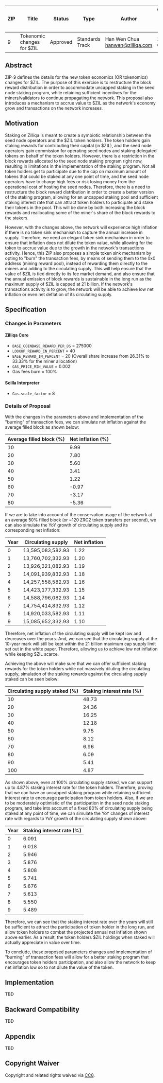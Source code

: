 | ZIP | Title                       | Status | Type            | Author                            | Created (yyyy-mm-dd) | Updated (yyyy-mm-dd) |
| --- | --------------------------- | ------ | --------------- | --------------------------------- | -------------------- | -------------------- |
| 9   | Tokenomic changes for \$ZIL | Approved  | Standards Track | Han Wen Chua <hanwen@zilliqa.com> | 2020-06-27           | 2020-08-02           |

## Abstract

ZIP-9 defines the details for the new token economics (OR tokenomics) changes for $ZIL. The purpose of this exercise is to restructure the block reward distribution in order to accommodate uncapped staking in the seed node staking program, while retaining sufficient incentives for the miners/validators to continue propagating the network. This proposal also introduces a mechanism to accrue value to $ZIL as the network's economy grow and transactions on the network increases.

## Motivation

Staking on Zilliqa is meant to create a symbiotic relationship between the seed node operators and the $ZIL token holders. The token holders gain staking rewards for contributing their capital (in $ZIL), and the seed node operators gain commission for operating seed nodes and staking delegated tokens on behalf of the token holders. However, there is a restriction in the block rewards allocated to the seed node staking program right now, resulting in limitations in the implementation of the staking program. Not all token holders get to participate due to the cap on maximum amount of tokens that could be staked at any one point of time, and the seed node operators have to charge high fees or risk losing money from the operational cost of hosting the seed nodes. Therefore, there is a need to restructure the block reward distribution in order to create a better version of the staking program, allowing for an uncapped staking pool and sufficient staking interest rate that can attract token holders to participate and stake their tokens in the pool. This will be done by both increasing the block rewards and reallocating some of the miner's share of the block rewards to the stakers.

However, with the changes above, the network will experience high inflation if there is no token sink mechanism to capture the annual increase in supply. Therefore, we need an elegant token sink mechanism in order to ensure that inflation does not dilute the token value, while allowing for the token to accrue value due to the growth in the network's transactions activity. Hence, this ZIP also proposes a simple token sink mechanism by opting to "burn" the transaction fees, by means of sending them to the 0x0 address (mining reward pool), instead of rewarding them directly to the miners and adding to the circulating supply. This will help ensure that the value of $ZIL is tied directly to its fee market demand, and also ensure that the annual emission of block rewards is sustainable in the long run as the maximum supply of $ZIL is capped at 21 billion. If the network's transactions activity is to grow, the network will be able to achieve low net inflation or even net deflation of its circulating supply.

## Specification

### Changes in Parameters

#### Zilliqa Core

- `BASE_COINBASE_REWARD_PER_DS` = 275000
- `LOOKUP_REWARD_IN_PERCENT` = 40
- `BASE_REWARD_IN_PERCENT` = 20 (Overall share increase from 26.31% to 33.33% for the miner allocation)
- `GAS_PRICE_MIN_VALUE` = 0.002
- Gas fees burn = 100%

#### Scilla Interpreter

- `Gas.scale_factor` = 8

### Details of Proposal

With the changes in the parameters above and implementation of the "burning" of transaction fees, we can simulate net inflation against the average filled block as shown below:

| Average filled block (%) | Net inflation (%) |
| ------------------------ | ----------------- |
| 10                       | 9.99              |
| 20                       | 7.80              |
| 30                       | 5.60              |
| 40                       | 3.41              |
| 50                       | 1.22              |
| 60                       | -0.97             |
| 70                       | -3.17             |
| 80                       | -5.36             |

If we are to take into account of the conservation usage of the network at an average 50% filled block (or ~120 ZRC2 token transfers per second), we can also simulate the YoY growth of circulating supply and its corresponding net inflation:

| Year | Circulating supply | Net inflation |
| ---- | ------------------ | ------------- |
| 0    | 13,595,083,582.93  | 1.22          |
| 1    | 13,760,702,332.93  | 1.20          |
| 2    | 13,926,321,082.93  | 1.19          |
| 3    | 14,091,939,832.93  | 1.18          |
| 4    | 14,257,558,582.93  | 1.16          |
| 5    | 14,423,177,332.93  | 1.15          |
| 6    | 14,588,796,082.93  | 1.14          |
| 7    | 14,754,414,832.93  | 1.12          |
| 8    | 14,920,033,582.93  | 1.11          |
| 9    | 15,085,652,332.93  | 1.10          |

Therefore, net inflation of the circulating supply will be kept low and decreases over the years. And, we can see that the circulating supply at the 10-year mark will still be kept within the 21 billion maximum cap supply limit set out in the white paper. Therefore, allowing us to achieve low net inflation while keeping \$ZIL scarce.

Achieving the above will make sure that we can offer sufficient staking rewards for the token holders while not massively diluting the circulating supply, simulation of the staking rewards against the circulating supply staked can be seen below:

| Circulating supply staked (%) | Staking interest rate (%) |
| ----------------------------- | ------------------------- |
| 10                            | 48.73                     |
| 20                            | 24.36                     |
| 30                            | 16.25                     |
| 40                            | 12.18                     |
| 50                            | 9.75                      |
| 60                            | 8.12                      |
| 70                            | 6.96                      |
| 80                            | 6.09                      |
| 90                            | 5.41                      |
| 100                           | 4.87                      |

As shown above, even at 100% circulating supply staked, we can support up to 4.87% staking interest rate for the token holders. Therefore, proving that we can have an uncapped staking program while retaining sufficient interest rate to encourage participation from token holders. Also, if we are to be moderately optimistic of the participation in the seed node staking program, and take into account of a fixed 80% of circulating supply being staked at any point of time, we can simulate the YoY changes of interest rate with regards to YoY growth of the circulating supply shown above:

| Year | Staking interest rate (%) |
| ---- | ------------------------- |
| 0    | 6.091                     |
| 1    | 6.018                     |
| 2    | 5.946                     |
| 3    | 5.876                     |
| 4    | 5.808                     |
| 5    | 5.741                     |
| 6    | 5.676                     |
| 7    | 5.613                     |
| 8    | 5.550                     |
| 9    | 5.489                     |

Therefore, we can see that the staking interest rate over the years will still be sufficient to attract the participation of token holder in the long run, and allow token holders to combat the projected annual net inflation shown above earlier. As a result, the token holders \$ZIL holdings when staked will actually appreciate in value over time.

To conclude, these proposed parameters changes and implementation of "burning" of transaction fees will allow for a better staking program that encourages token holders participation, and also allow the network to keep net inflation low so to not dilute the value of the token.

## Implementation

TBD

## Backward Compatibility

TBD

## Appendix

TBD

## Copyright Waiver

Copyright and related rights waived via [CC0](https://creativecommons.org/publicdomain/zero/1.0/).
